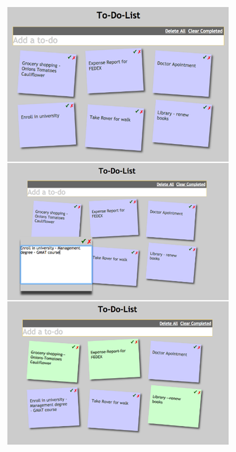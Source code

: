 ![Main](/screenshots/main.png?raw=true) ![Edit](/screenshots/edit.png?raw=true) ![MarkComplete](/screenshots/complete.png?raw=true)
